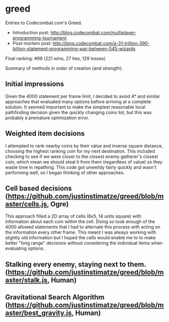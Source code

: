greed
=====

Entries to Codecombat.com's Greed.

* Introduction post: http://blog.codecombat.com/multiplayer-programming-tournament
* Post-mortem post: http://blog.codecombat.com/a-31-trillion-390-billion-statement-programming-war-between-545-wizards

Final ranking: #98 (221 wins, 27 ties, 129 losses)

Summary of methods in order of creation (and strength).

## Initial impressions

Given the 4000 statement per frame limit, I decided to avoid A* and similar approaches that evaluated many options before arriving at a complete solution.
It seemed important to make the simplest reasonable local pathfinding decision given the quickly changing coins list, but this was probably a premature optimization error.

## Weighted item decisions

I attempted to rank nearby coins by their value and inverse square distance, choosing the highest ranking coin for my next destination.
This included checking to see if we were closer to the closest enemy gatherer's closest coin, which mean we should steal it from them (regardless of value) so they waste time in repathing.
This code got unweildy fairly quickly and wasn't performing well, so I began thinking of other approaches.

## Cell based decisions (https://github.com/justinstimatze/greed/blob/master/cells.js, Ogre)

This approach filled a 2D array of cells (6x5, 14 units square) with information about each coin within the cell.
Doing so took enough of the 4000 allowed statements that I had to alternate this process with acting on the information every other frame. This meant I was always working with slightly old information but I hoped the cells would enable me to to make better "long range" decisions without considering the individual items when evaluating options.

## Stalking every enemy, staying next to them. (https://github.com/justinstimatze/greed/blob/master/stalk.js, Human)

## Gravitational Search Algorithm (https://github.com/justinstimatze/greed/blob/master/best_gravity.js, Human)





